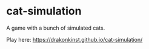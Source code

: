 # cat-simulation
A game with a bunch of simulated cats.

Play here: https://drakonkinst.github.io/cat-simulation/
